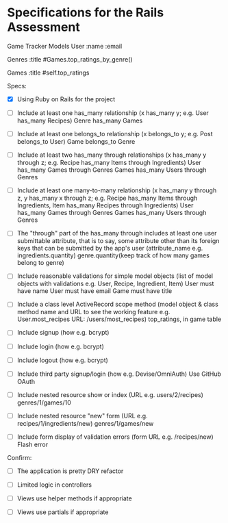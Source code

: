 # Specifications for the Rails Assessment
Game Tracker
Models
User
  :name
  :email

Genres
  :title
  #Games.top_ratings_by_genre()

Games
  :title
  #self.top_ratings
  


Specs:
- [x] Using Ruby on Rails for the project
- [ ] Include at least one has_many relationship (x has_many y; e.g. User has_many Recipes) 
Genre has_many Games

- [ ] Include at least one belongs_to relationship (x belongs_to y; e.g. Post belongs_to User)
Game belongs_to Genre

- [ ] Include at least two has_many through relationships (x has_many y through z; e.g. Recipe has_many Items through Ingredients)
User has_many Games through Genres
Games has_many Users through Genres

- [ ] Include at least one many-to-many relationship (x has_many y through z, y has_many x through z; e.g. Recipe has_many Items through Ingredients, Item has_many Recipes through Ingredients)
User has_many Games through Genres
Games has_many Users through Genres

- [ ] The "through" part of the has_many through includes at least one user submittable attribute, that is to say, some attribute other than its foreign keys that can be submitted by the app's user (attribute_name e.g. ingredients.quantity)
genre.quantity(keep track of how many games belong to genre)

- [ ] Include reasonable validations for simple model objects (list of model objects with validations e.g. User, Recipe, Ingredient, Item)
User must have name
User must have email
Game must have title

- [ ] Include a class level ActiveRecord scope method (model object & class method name and URL to see the working feature e.g. User.most_recipes URL: /users/most_recipes)
top_ratings, in game table


- [ ] Include signup (how e.g. bcrypt)
- [ ] Include login (how e.g. bcrypt)
- [ ] Include logout (how e.g. bcrypt)


- [ ] Include third party signup/login (how e.g. Devise/OmniAuth)
Use GitHub OAuth

- [ ] Include nested resource show or index (URL e.g. users/2/recipes)
genres/1/games/10

- [ ] Include nested resource "new" form (URL e.g. recipes/1/ingredients/new)
genres/1/games/new

- [ ] Include form display of validation errors (form URL e.g. /recipes/new)
Flash error

Confirm:
- [ ] The application is pretty DRY
refactor

- [ ] Limited logic in controllers
- [ ] Views use helper methods if appropriate
- [ ] Views use partials if appropriate
